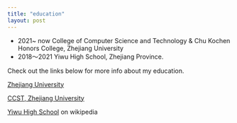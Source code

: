 ```yaml
---
title: "education"
layout: post
---
```

- 2021~ now College of Computer Science and Technology & Chu Kochen Honors College, Zhejiang University
- 2018～2021 Yiwu High School, Zhejiang Province.

Check out the links below for more info about my education.



 [Zhejiang University][zju]
 
 [CCST, Zhejiang University][ccst]
 
 [Yiwu High School][ywhs] on wikipedia


[ywhs]: https://zh.wikipedia.org/wiki/%E6%B5%99%E6%B1%9F%E7%9C%81%E4%B9%89%E4%B9%8C%E4%B8%AD%E5%AD%A6
[zju]: https://www.zju.edu.cn/english/
[ccst]: http://www.en.cs.zju.edu.cn/
